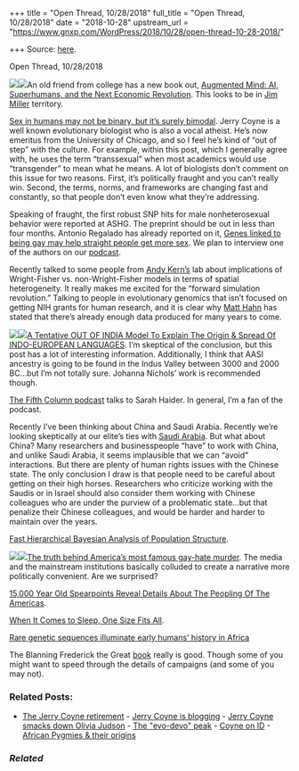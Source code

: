 +++
title = "Open Thread, 10/28/2018"
full_title = "Open Thread, 10/28/2018"
date = "2018-10-28"
upstream_url = "https://www.gnxp.com/WordPress/2018/10/28/open-thread-10-28-2018/"

+++
Source: [here](https://www.gnxp.com/WordPress/2018/10/28/open-thread-10-28-2018/).

Open Thread, 10/28/2018

[![](https://i0.wp.com/www.gnxp.com/WordPress/wp-content/uploads/2018/10/augmind.jpeg?resize=200%2C200&ssl=1)![](https://i0.wp.com/www.gnxp.com/WordPress/wp-content/uploads/2018/10/augmind.jpeg?resize=200%2C200&ssl=1)](https://www.amazon.com/exec/obidos/ASIN/B07DHYXMQ6/geneexpressio-20/ref=as_at/?imprToken=ED69PQwb4LNjQZWxtAPr2Q&slotNum=39&creativeASIN=0878933085&linkCode=w61&imprToken=QiG2bf7fc5-czG6VLZ9cSg&slotNum=164)An old friend from college has a new book out, [Augmented Mind: AI, Superhumans, and the Next Economic Revolution](https://www.amazon.com/exec/obidos/ASIN/B07DHYXMQ6/geneexpressio-20/ref=as_at/?imprToken=ED69PQwb4LNjQZWxtAPr2Q&slotNum=39&creativeASIN=0878933085&linkCode=w61&imprToken=QiG2bf7fc5-czG6VLZ9cSg&slotNum=164). This looks to be in [Jim Miller](https://www.amazon.com/James-D.-Miller/e/B001IQWJYA/ref=sr_ntt_srch_lnk_1?qid=1540761004&sr=1-1-fkmr0) territory.

[Sex in humans may not be binary, but it’s surely bimodal](https://whyevolutionistrue.wordpress.com/2018/10/28/sex-in-humans-may-not-be-binary-but-its-surely-bimodal/). Jerry Coyne is a well known evolutionary biologist who is also a vocal atheist. He’s now emeritus from the University of Chicago, and so I feel he’s kind of “out of step” with the culture. For example, within this post, which I generally agree with, he uses the term “transsexual” when most academics would use “transgender” to mean what he means. A lot of biologists don’t comment on this issue for two reasons. First, it’s politically fraught and you can’t really win. Second, the terms, norms, and frameworks are changing fast and constantly, so that people don’t even know what they’re addressing.

Speaking of fraught, the first robust SNP hits for male nonheterosexual behavior were reported at ASHG. The preprint should be out in less than four months. Antonio Regalado has already reported on it, [Genes linked to being gay may help straight people get more sex](https://www.technologyreview.com/s/611946/genes-linked-to-being-gay-may-help-straight-people-get-more-sex/). We plan to interview one of the authors on our [podcast](https://itunes.apple.com/us/podcast/the-insight/id1324744423?mt=2).

Recently talked to some people from [Andy Kern’s](http://kernlab.org/) lab about implications of Wright-Fisher vs. non-Wright-Fisher models in terms of spatial heterogeneity. It really makes me excited for the “forward simulation revolution.” Talking to people in evolutionary genomics that isn’t focused on getting NIH grants for human research, and it is clear why [Matt Hahn](https://twitter.com/3rdreviewer) has stated that there’s already enough data produced for many years to come.

[![](https://i0.wp.com/www.gnxp.com/WordPress/wp-content/uploads/2018/03/linguistic_diversity.jpeg?resize=183%2C275&ssl=1)![](https://i0.wp.com/www.gnxp.com/WordPress/wp-content/uploads/2018/03/linguistic_diversity.jpeg?resize=183%2C275&ssl=1)](https://www.amazon.com/exec/obidos/ASIN/0226580571/geneexpressio-20/ref=as_at/?imprToken=anI2qMj7b.rnvOp7podbRA&slotNum=0&imprToken=AJBVlEQlwBS1UBH1mkfvig&slotNum=36&creativeASIN=0878933085&linkCode=w61&imprToken=QiG2bf7fc5-czG6VLZ9cSg&slotNum=164)[A Tentative OUT OF INDIA Model To Explain The Origin & Spread Of INDO-EUROPEAN LANGUAGES](http://www.brownpundits.com/2018/10/17/a-tentative-out-of-india-model-to-explain-the-origin-spread-of-indo-european-languages/). I’m skeptical of the conclusion, but this post has a lot of interesting information. Additionally, I think that AASI ancestry is going to be found in the Indus Valley between 3000 and 2000 BC…but I’m not totally sure. Johanna Nichols’ work is recommended though.

[The Fifth Column podcast](https://player.fm/series/the-fifth-column-analysis-commentary-sedition-2360215/ep-118-a-conversation-w-sarah-haider-identity-apostasy-and-islam) talks to Sarah Haider. In general, I’m a fan of the podcast.

Recently I’ve been thinking about China and Saudi Arabia. Recently we’re looking skeptically at our elite’s ties with [Saudi Arabia](https://www.npr.org/2018/10/20/659122586/saudi-arabias-deep-influence-in-the-u-s). But what about China? Many researchers and businesspeople “have” to work with China, and unlike Saudi Arabia, it seems implausible that we can “avoid” interactions. But there are plenty of human rights issues with the Chinese state. The only conclusion I draw is that people need to be careful about getting on their high horses. Researchers who criticize working with the Saudis or in Israel should also consider them working with Chinese colleagues who are under the purview of a problematic state…but that penalize their Chinese colleagues, and would be harder and harder to maintain over the years.

[Fast Hierarchical Bayesian Analysis of Population Structure](https://www.biorxiv.org/content/early/2018/10/26/454355).

[![](https://i0.wp.com/www.gnxp.com/WordPress/wp-content/uploads/2018/10/frederickthegreat.jpeg?resize=184%2C274&ssl=1)![](https://i0.wp.com/www.gnxp.com/WordPress/wp-content/uploads/2018/10/frederickthegreat.jpeg?resize=184%2C274&ssl=1)](https://www.amazon.com/exec/obidos/ASIN/1400068126/geneexpressio-20/)[The truth behind America’s most famous gay-hate murder](https://www.theguardian.com/world/2014/oct/26/the-truth-behind-americas-most-famous-gay-hate-murder-matthew-shepard). The media and the mainstream institutions basically colluded to create a narrative more politically convenient. Are we surprised?

[15,000 Year Old Spearpoints Reveal Details About The Peopling Of The Americas](https://www.forbes.com/sites/jenniferraff/2018/10/26/15000-year-old-spearpoints-reveal-details-about-the-peopling-of-the-americas/#4fd08995ba37).

[When It Comes to Sleep, One Size Fits All](https://www.wsj.com/articles/when-it-comes-to-sleep-one-size-fits-all-1540481975).

[Rare genetic sequences illuminate early humans’ history in Africa](https://www.nature.com/articles/d41586-018-07164-9?utm_source=twt_nnc&utm_medium=social&utm_campaign=naturenews&sf200838502=1)

The Blanning Frederick the Great [book](https://www.amazon.com/exec/obidos/ASIN/1400068126/geneexpressio-20/) really is good. Though some of you might want to speed through the details of campaigns (and some of you may not).

### Related Posts:

- [The Jerry Coyne
  retirement](https://www.gnxp.com/WordPress/2015/09/30/the-jerry-coyne-retirement/) - [Jerry Coyne is
  blogging](https://www.gnxp.com/WordPress/2009/03/30/jerry-coyne-is-blogging/) - [Jerry Coyne smacks down Olivia
  Judson](https://www.gnxp.com/WordPress/2008/01/24/jerry-coyne-smacks-down-olivia-judson/) - [The "evo-devo"
  peak](https://www.gnxp.com/WordPress/2011/08/24/the-evo-devo-peak/) - [Coyne on ID](https://www.gnxp.com/WordPress/2005/08/11/coyne-on-id/) - [African Pygmies & their
  origins](https://www.gnxp.com/WordPress/2009/04/09/african-pygmies-their-origins/)

### *Related*

[](https://www.addtoany.com/add_to/facebook?linkurl=https%3A%2F%2Fwww.gnxp.com%2FWordPress%2F2018%2F10%2F28%2Fopen-thread-10-28-2018%2F&linkname=Open%20Thread%2C%2010%2F28%2F2018 "Facebook")[](https://www.addtoany.com/add_to/twitter?linkurl=https%3A%2F%2Fwww.gnxp.com%2FWordPress%2F2018%2F10%2F28%2Fopen-thread-10-28-2018%2F&linkname=Open%20Thread%2C%2010%2F28%2F2018 "Twitter")[](https://www.addtoany.com/add_to/email?linkurl=https%3A%2F%2Fwww.gnxp.com%2FWordPress%2F2018%2F10%2F28%2Fopen-thread-10-28-2018%2F&linkname=Open%20Thread%2C%2010%2F28%2F2018 "Email")[](https://www.addtoany.com/share)
